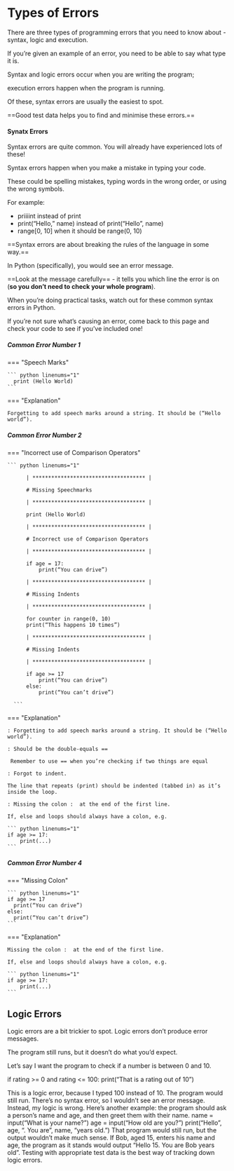 # Types of Errors

There are three types of programming errors that you need to know about - syntax, logic and execution.

If you’re given an example of an error, you need to be able to say what type it is.

Syntax and logic errors occur when you are writing the program; 

execution errors happen when the program is running. 

Of these, syntax errors are usually the easiest to spot.

==Good test data helps you to find and minimise these errors.==

#### Synatx Errors

Syntax errors are quite common. You will already have experienced lots of these!

Syntax errors happen when you make a mistake in typing your code. 

These could be spelling mistakes, typing words in the wrong order, or using the wrong symbols.

For example:

* priiiint instead of print
* print(“Hello,” name) instead of print(“Hello”, name)
* range[0, 10] when it should be range(0, 10)

==Syntax errors are about breaking the rules of the language in some way.==

In Python (specifically), you would see an error message. 

==Look at the message carefully== - it tells you which line the error is on (**so you don’t need to check your whole program**).

When you’re doing practical tasks, watch out for these common syntax errors in Python. 

If you’re not sure what’s causing an error, come back to this page and check your code to see if you’ve included one!

##### Common Error Number 1

=== "Speech Marks"

    ``` python linenums="1"
      print (Hello World) 
    ```
=== "Explanation"
    
    Forgetting to add speech marks around a string. It should be (“Hello world”).

##### Common Error Number 2

=== "Incorrect use of Comparison Operators"

    ``` python linenums="1"

          | ************************************ |
          
          # Missing Speechmarks
    
          | ************************************ |
          
          print (Hello World) 
    
          | ************************************ |
          
          # Incorrect use of Comparison Operators
    
          | ************************************ |
          
          if age = 17: 
              print(“You can drive”)
              
          | ************************************ |
          
          # Missing Indents
    
          | ************************************ |
          
          for counter in range(0, 10)
          print(“This happens 10 times”)       
          
          | ************************************ |
          
          # Missing Indents
    
          | ************************************ |      
          
          if age >= 17
              print(“You can drive”)
          else:
              print(“You can’t drive”)        
          
      ```

=== "Explanation"

    : Forgetting to add speech marks around a string. It should be (“Hello world”).    
    
    : Should be the double-equals ==
    
     Remember to use == when you’re checking if two things are equal

    : Forgot to indent. 
    
    The line that repeats (print) should be indented (tabbed in) as it’s inside the loop.

    : Missing the colon :  at the end of the first line. 
    
    If, else and loops should always have a colon, e.g.

    ``` python linenums="1"
    if age >= 17:
        print(...)  
    ```    

##### Common Error Number 4

=== "Missing Colon"

    ``` python linenums="1"
    if age >= 17
      print(“You can drive”)
    else:
      print(“You can’t drive”)   
    ```

=== "Explanation"
    
    Missing the colon :  at the end of the first line. 
    
    If, else and loops should always have a colon, e.g.

    ``` python linenums="1"
    if age >= 17:
        print(...)  
    ```    

## Logic Errors

Logic errors are a bit  trickier to spot. Logic errors don’t produce error messages. 

The program still runs, but it doesn’t do what you’d expect.

Let’s say I want the program to check if a number is between 0 and 10.

if rating >= 0 and rating <= 100:
    print(“That is a rating out of 10”)
    
This is a logic error, because I typed 100 instead of 10. The program would still run. There’s no syntax error, so I wouldn’t see an error message. Instead, my logic is wrong.
Here’s another example: the program should ask a person’s name and age, and then greet them with their name.
name = input(“What is your name?”)
age = input(“How old are you?”)
print(“Hello”, age, “. You are”, name, “years old.”)
That program would still run, but the output wouldn’t make much sense. If Bob, aged 15, enters his name and age, the program as it stands would output “Hello 15. You are Bob years old”.
Testing with appropriate test data is the best way of tracking down logic errors.
